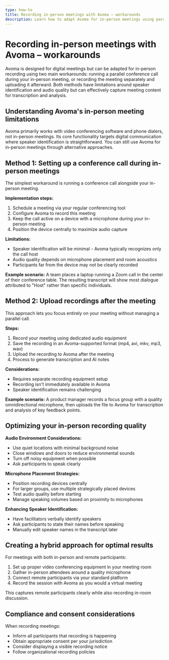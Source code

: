 ```yaml
---
type: how-to
title: Recording in-person meetings with Avoma – workarounds
description: Learn how to adapt Avoma for in-person meetings using parallel conference calls or separate recordings, with tips for optimizing audio quality and maintaining speaker identification.
---
```


# Recording in-person meetings with Avoma – workarounds

Avoma is designed for digital meetings but can be adapted for in-person recording using two main workarounds: running a parallel conference call during your in-person meeting, or recording the meeting separately and uploading it afterward. Both methods have limitations around speaker identification and audio quality but can effectively capture meeting content for transcription and analysis.

## Understanding Avoma's in-person meeting limitations

Avoma primarily works with video conferencing software and phone dialers, not in-person meetings. Its core functionality targets digital communication where speaker identification is straightforward. You can still use Avoma for in-person meetings through alternative approaches.

## Method 1: Setting up a conference call during in-person meetings

The simplest workaround is running a conference call alongside your in-person meeting.

**Implementation steps:**

1. Schedule a meeting via your regular conferencing tool
2. Configure Avoma to record this meeting
3. Keep the call active on a device with a microphone during your in-person meeting
4. Position the device centrally to maximize audio capture

**Limitations:**

- Speaker identification will be minimal - Avoma typically recognizes only the call host
- Audio quality depends on microphone placement and room acoustics
- Participants far from the device may not be clearly recorded

**Example scenario:** 
A team places a laptop running a Zoom call in the center of their conference table. The resulting transcript will show most dialogue attributed to "Host" rather than specific individuals.

## Method 2: Upload recordings after the meeting

This approach lets you focus entirely on your meeting without managing a parallel call.

**Steps:**

1. Record your meeting using dedicated audio equipment
2. Save the recording in an Avoma-supported format (mp4, avi, mkv, mp3, wav)
3. Upload the recording to Avoma after the meeting
4. Process to generate transcription and AI notes

**Considerations:**

- Requires separate recording equipment setup
- Recording isn't immediately available in Avoma
- Speaker identification remains challenging

**Example scenario:**
A product manager records a focus group with a quality omnidirectional microphone, then uploads the file to Avoma for transcription and analysis of key feedback points.

## Optimizing your in-person recording quality

**Audio Environment Considerations:**
- Use quiet locations with minimal background noise
- Close windows and doors to reduce environmental sounds
- Turn off noisy equipment when possible
- Ask participants to speak clearly

**Microphone Placement Strategies:**
- Position recording devices centrally
- For larger groups, use multiple strategically placed devices
- Test audio quality before starting
- Manage speaking volumes based on proximity to microphones

**Enhancing Speaker Identification:**
- Have facilitators verbally identify speakers
- Ask participants to state their names before speaking
- Manually edit speaker names in the transcript later

## Creating a hybrid approach for optimal results

For meetings with both in-person and remote participants:

1. Set up proper video conferencing equipment in your meeting room
2. Gather in-person attendees around a quality microphone
3. Connect remote participants via your standard platform
4. Record the session with Avoma as you would a virtual meeting

This captures remote participants clearly while also recording in-room discussion.

## Compliance and consent considerations

When recording meetings:

- Inform all participants that recording is happening
- Obtain appropriate consent per your jurisdiction
- Consider displaying a visible recording notice
- Follow organizational recording policies
